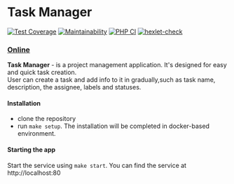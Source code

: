 # Task Manager
[![Test Coverage](https://api.codeclimate.com/v1/badges/685b8ed1772fc9801d39/test_coverage)](https://codeclimate.com/github/just-evv/php-project-lvl4/test_coverage)  [![Maintainability](https://api.codeclimate.com/v1/badges/685b8ed1772fc9801d39/maintainability)](https://codeclimate.com/github/just-evv/php-project-lvl4/maintainability) [![PHP CI](https://github.com/just-evv/php-project-lvl4/actions/workflows/workflow.yml/badge.svg?branch=main)](https://github.com/just-evv/php-project-lvl4/actions/workflows/workflow.yml) [![hexlet-check](https://github.com/just-evv/php-project-lvl4/actions/workflows/hexlet-check.yml/badge.svg?branch=main)](https://github.com/just-evv/php-project-lvl4/actions/workflows/hexlet-check.yml)

### [Online](https://just-evv-task-manager.herokuapp.com/)

**Task Manager** - is a project management application. It's designed for easy and quick task creation.  
User can create a task and add info to it in gradually,such as task name, description, the assignee, labels and statuses.

#### Installation
- clone the repository
- run `make setup`. The installation will be completed in docker-based environment.

#### Starting the app
Start the service using `make start`.
You can find the service at http://localhost:80
